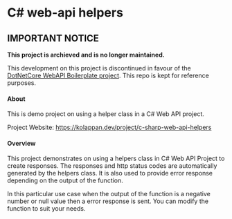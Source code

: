 # C# web-api helpers

## IMPORTANT NOTICE

**This project is archieved and is no longer maintained.**

This development on this project is discontinued in favour of the [DotNetCore WebAPI Boilerplate project](https://github.com/kolappannathan/dotnet-core-web-api-boilerplate). This repo is kept for reference purposes.

#### About
This is demo project on using a helper class in a C# Web API project.

Project Website: https://kolappan.dev/project/c-sharp-web-api-helpers

#### Overview
This project demonstrates on using a helpers class in C# Web API Project to create responses. The responses and http status codes are automatically generated by the helpers class. It is also used to provide error response depending on the output of the function.

In this particular use case when the output of the function is a negative number or null value then a error response is sent. You can modify the function to suit your needs.
